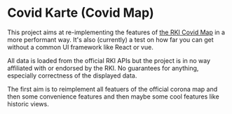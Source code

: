 # Covid Karte (Covid Map)

 This project aims at re-implementing the features of 
 [the RKI Covid Map](https://corona.rki.de) in a more performant way.
 It's also (currently) a test on how far you can get without a 
 common UI framework like React or vue. 

 All data is loaded from the official RKI APIs but the project
 is in no way affiliated with or endorsed by the RKI. No guarantees
 for anything, especially correctness of the displayed data.

The first aim is to reimplement all featuers of the official corona
map and then some convenience features and then maybe some cool
features like historic views.
